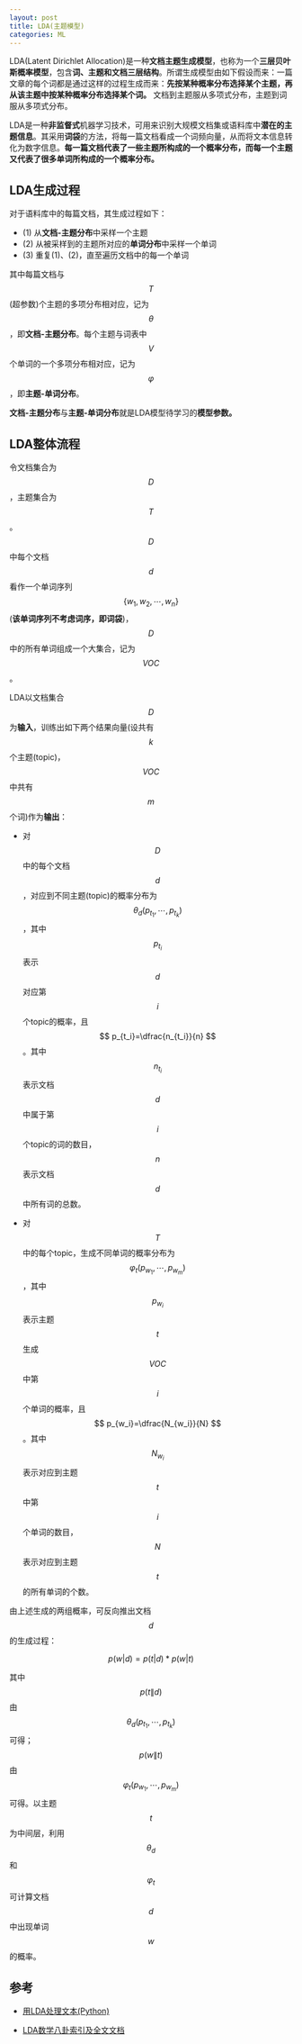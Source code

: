 ```yaml
---
layout: post
title: LDA(主题模型)
categories: ML 
---
```


LDA(Latent Dirichlet Allocation)是一种**文档主题生成模型**，也称为一个**三层贝叶斯概率模型**，包含**词、主题和文档三层结构**。所谓生成模型由如下假设而来：一篇文章的每个词都是通过这样的过程生成而来：**先按某种概率分布选择某个主题，再从该主题中按某种概率分布选择某个词。** 文档到主题服从多项式分布，主题到词服从多项式分布。

LDA是一种**非监督式**机器学习技术，可用来识别大规模文档集或语料库中**潜在的主题信息**。其采用**词袋**的方法，将每一篇文档看成一个词频向量，从而将文本信息转化为数字信息。**每一篇文档代表了一些主题所构成的一个概率分布，而每一个主题又代表了很多单词所构成的一个概率分布。**


## LDA生成过程
对于语料库中的每篇文档，其生成过程如下：

- (1) 从**文档-主题分布**中采样一个主题
- (2) 从被采样到的主题所对应的**单词分布**中采样一个单词
- (3) 重复(1)、(2)，直至遍历文档中的每一个单词

其中每篇文档与$$T$$(超参数)个主题的多项分布相对应，记为$$\theta$$，即**文档-主题分布**。每个主题与词表中$$V$$个单词的一个多项分布相对应，记为$$\varphi$$，即**主题-单词分布**。

**文档-主题分布**与**主题-单词分布**就是LDA模型待学习的**模型参数。**


## LDA整体流程
令文档集合为$$D$$，主题集合为$$T$$。$$D$$中每个文档$$d$$看作一个单词序列$$\left\{ w_1,w_2,\cdots ,w_n \right\}$$ (**该单词序列不考虑词序，即词袋**)，$$D$$中的所有单词组成一个大集合，记为$$VOC$$。

LDA以文档集合$$D$$为**输入**，训练出如下两个结果向量(设共有$$k$$个主题(topic)，$$VOC$$中共有$$m$$个词)作为**输出**：

- 对$$D$$中的每个文档$$d$$，对应到不同主题(topic)的概率分布为$$
\theta _d\left( p_{t_1},\cdots ,p_{t_k} \right) 
$$，其中$$p_{t_i}$$表示$$d$$对应第$$i$$个topic的概率，且$$
p_{t_i}=\dfrac{n_{t_i}}{n}
$$。其中$$n_{t_i}$$表示文档$$d$$中属于第$$i$$个topic的词的数目，$$n$$表示文档$$d$$中所有词的总数。

- 对$$T$$中的每个topic，生成不同单词的概率分布为$$
\varphi _t\left( p_{w_1},\cdots ,p_{w_m} \right) 
$$，其中$$p_{w_i}$$表示主题$$t$$生成$$VOC$$中第$$i$$个单词的概率，且$$
p_{w_i}=\dfrac{N_{w_i}}{N}
$$。其中$$N_{w_i}$$表示对应到主题$$t$$中第$$i$$个单词的数目，$$N$$表示对应到主题$$t$$的所有单词的个数。

由上述生成的两组概率，可反向推出文档$$d$$的生成过程：

$$
p\left( w\left| d \right. \right) =p\left( t\left| d \right. \right) *p\left( w\left| t \right. \right) 
$$

其中$$p\left( t\left\| d \right. \right)$$由$$
\theta _d\left( p_{t_1},\cdots ,p_{t_k} \right) 
$$可得；$$p\left( w\left\| t \right. \right)$$由$$
\varphi _t\left( p_{w_1},\cdots ,p_{w_m} \right) 
$$可得。以主题$$t$$为中间层，利用$$\theta _d$$和$$\varphi _t$$可计算文档$$d$$中出现单词$$w$$的概率。



## 参考

- [用LDA处理文本(Python)](https://blog.csdn.net/u013710265/article/details/73480332)

- [LDA数学八卦索引及全文文档](https://zhuanlan.zhihu.com/p/57418059)
